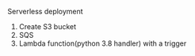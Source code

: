 Serverless deployment 
1) Create S3 bucket 
2) SQS
3) Lambda function(python 3.8 handler) with a trigger 

